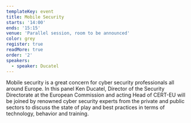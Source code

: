 ```yaml
---
templateKey: event
title: Mobile Security
starts: '14:00'
ends: '15:15'
venue: 'Parallel session, room to be announced'
color: grey
register: true
readMore: true
order: '2'
speakers:
  - speaker: Ducatel
---
```

Mobile security is a great concern for cyber security professionals all around Europe. In this panel Ken Ducatel, Director of the Security Directorate at the European Commission and acting Head of CERT-EU will be joined by renowned cyber security experts from the private and public sectors to discuss the state of play and best practices in terms of technology, behavior and training.
